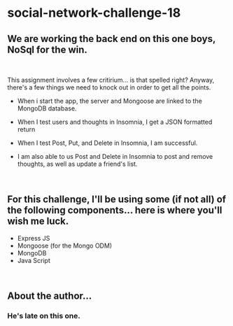 # social-network-challenge-18

## We are working the back end on this one boys, NoSql for the win.

<br>

This assignment involves a few critirium... is that spelled right? Anyway, there's a few things we need to knock out in order to get all the points.

- When i start the app, the server and Mongoose are linked to the MongoDB database.

- When I test users and thoughts in Insomnia, I get a JSON formatted return

- When I test Post, Put, and Delete in Insomnia, I am successful.

- I am also able to us Post and Delete in Insomnia to post and remove thoughts, as well as update a friend's list.

<br>

## For this challenge, I'll be using some (if not all) of the following components... here is where you'll wish me luck.

- Express JS
- Mongoose (for the Mongo ODM)
- MongoDB
- Java Script

<br>

## About the author...

### He's late on this one.
